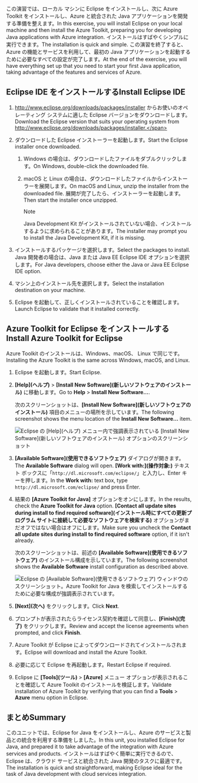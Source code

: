 <span data-ttu-id="e86fa-101">この演習では、ローカル マシンに Eclipse をインストールし、次に Azure Toolkit をインストールし、Azure と統合された Java アプリケーションを開発する準備を整えます。</span><span class="sxs-lookup"><span data-stu-id="e86fa-101">In this exercise, you will install Eclipse on your local machine and then install the Azure Toolkit, preparing you for developing Java applications with Azure integration.</span></span> <span data-ttu-id="e86fa-102">インストールはすばやくシンプルに実行できます。</span><span class="sxs-lookup"><span data-stu-id="e86fa-102">The installation is quick and simple.</span></span> <span data-ttu-id="e86fa-103">この演習を終了すると、Azure の機能とサービスを利用して、最初の Java アプリケーションを起動するために必要なすべての設定が完了します。</span><span class="sxs-lookup"><span data-stu-id="e86fa-103">At the end of the exercise, you will have everything set up that you need to start your first Java application, taking advantage of the features and services of Azure.</span></span>

## <a name="install-eclipse-ide"></a><span data-ttu-id="e86fa-104">Eclipse IDE をインストールする</span><span class="sxs-lookup"><span data-stu-id="e86fa-104">Install Eclipse IDE</span></span>

1. <span data-ttu-id="e86fa-105">http://www.eclipse.org/downloads/packages/installer からお使いのオペレーティング システムに適した Eclipse バージョンをダウンロードします。</span><span class="sxs-lookup"><span data-stu-id="e86fa-105">Download the Eclipse version that suits your operating system from http://www.eclipse.org/downloads/packages/installer.</span></span>

1. <span data-ttu-id="e86fa-106">ダウンロードした Eclipse インストーラーを起動します。</span><span class="sxs-lookup"><span data-stu-id="e86fa-106">Start the Eclipse installer once downloaded.</span></span>

    1. <span data-ttu-id="e86fa-107">Windows の場合は、ダウンロードしたファイルをダブルクリックします。</span><span class="sxs-lookup"><span data-stu-id="e86fa-107">On Windows, double-click the downloaded file.</span></span>

    1. <span data-ttu-id="e86fa-108">macOS と Linux の場合は、ダウンロードしたファイルからインストーラーを展開します。</span><span class="sxs-lookup"><span data-stu-id="e86fa-108">On macOS and Linux, unzip the installer from the downloaded file.</span></span> <span data-ttu-id="e86fa-109">展開が完了したら、インストーラーを起動します。</span><span class="sxs-lookup"><span data-stu-id="e86fa-109">Then start the installer once unzipped.</span></span>

        > [!NOTE]
        > <span data-ttu-id="e86fa-110">Java Development Kit がインストールされていない場合、インストールするように求められることがあります。</span><span class="sxs-lookup"><span data-stu-id="e86fa-110">The installer may prompt you to install the Java Development Kit, if it is missing.</span></span>

1. <span data-ttu-id="e86fa-111">インストールするパッケージを選択します。</span><span class="sxs-lookup"><span data-stu-id="e86fa-111">Select the packages to install.</span></span> <span data-ttu-id="e86fa-112">Java 開発者の場合は、Java または Java EE Eclipse IDE オプションを選択します。</span><span class="sxs-lookup"><span data-stu-id="e86fa-112">For Java developers, choose either the Java or Java EE Eclipse IDE option.</span></span>

1. <span data-ttu-id="e86fa-113">マシン上のインストール先を選択します。</span><span class="sxs-lookup"><span data-stu-id="e86fa-113">Select the installation destination on your machine.</span></span>

1. <span data-ttu-id="e86fa-114">Eclipse を起動して、正しくインストールされていることを確認します。</span><span class="sxs-lookup"><span data-stu-id="e86fa-114">Launch Eclipse to validate that it installed correctly.</span></span>

## <a name="install-azure-toolkit-for-eclipse"></a><span data-ttu-id="e86fa-115">Azure Toolkit for Eclipse をインストールする</span><span class="sxs-lookup"><span data-stu-id="e86fa-115">Install Azure Toolkit for Eclipse</span></span>

<span data-ttu-id="e86fa-116">Azure Toolkit のインストールは、Windows、macOS、 Linux で同じです。</span><span class="sxs-lookup"><span data-stu-id="e86fa-116">Installing the Azure Toolkit is the same across Windows, macOS, and Linux.</span></span>

1. <span data-ttu-id="e86fa-117">Eclipse を起動します。</span><span class="sxs-lookup"><span data-stu-id="e86fa-117">Start Eclipse.</span></span>

1. <span data-ttu-id="e86fa-118">**[Help]\(ヘルプ\)** > **[Install New Software]\(新しいソフトウェアのインストール\)** に移動します。</span><span class="sxs-lookup"><span data-stu-id="e86fa-118">Go to **Help** > **Install New Software...**.</span></span>

    <span data-ttu-id="e86fa-119">次のスクリーンショットは、**[Install New Software]\(新しいソフトウェアのインストール\)** 項目のメニューの場所を示しています。</span><span class="sxs-lookup"><span data-stu-id="e86fa-119">The following screenshot shows the menu location of the **Install New Software...** item.</span></span>

    ![Eclipse の [Help]\(ヘルプ\) メニュー内で強調表示されている [Install New Software]\(新しいソフトウェアのインストール\) オプションのスクリーンショット](../media/7-eclipse-install-new-software.png)

1. <span data-ttu-id="e86fa-121">**[Available Software]\(使用できるソフトウェア\)** ダイアログが開きます。</span><span class="sxs-lookup"><span data-stu-id="e86fa-121">The **Available Software** dialog will open.</span></span> <span data-ttu-id="e86fa-122">**[Work with:]\(操作対象:\)** テキスト ボックスに「`http://dl.microsoft.com/eclipse/`」と入力し、Enter キーを押します。</span><span class="sxs-lookup"><span data-stu-id="e86fa-122">In the **Work with:** text box, type `http://dl.microsoft.com/eclipse/` and press Enter.</span></span>

1. <span data-ttu-id="e86fa-123">結果の **[Azure Toolkit for Java]** オプションをオンにします。</span><span class="sxs-lookup"><span data-stu-id="e86fa-123">In the results, check the **Azure Toolkit for Java** option.</span></span> <span data-ttu-id="e86fa-124">**[Contact all update sites during install to find required software]\(インストール時にすべての更新プログラム サイトに接続して必要なソフトウェアを検索する\)** オプションがまだオフではない場合はオフにします。</span><span class="sxs-lookup"><span data-stu-id="e86fa-124">Make sure you uncheck the **Contact all update sites during install to find required software** option, if it isn't already.</span></span>

    <span data-ttu-id="e86fa-125">次のスクリーンショットは、前述の **[Available Software]\(使用できるソフトウェア\)** のインストール構成を示しています。</span><span class="sxs-lookup"><span data-stu-id="e86fa-125">The following screenshot shows the **Available Software** install configuration as described above.</span></span>

    ![Eclipse の [Available Software]\(使用できるソフトウェア\) ウィンドウのスクリーンショット。Azure Toolkit for Java を検索してインストールするために必要な構成が強調表示されています。](../media/7-eclipse-download-azure-toolkit-for-java.png)

1. <span data-ttu-id="e86fa-127">**[Next]\(次へ\)** をクリックします。</span><span class="sxs-lookup"><span data-stu-id="e86fa-127">Click **Next**.</span></span>

1. <span data-ttu-id="e86fa-128">プロンプトが表示されたらライセンス契約を確認して同意し、**[Finish]\(完了\)** をクリックします。</span><span class="sxs-lookup"><span data-stu-id="e86fa-128">Review and accept the license agreements when prompted, and click **Finish**.</span></span>

1. <span data-ttu-id="e86fa-129">Azure Toolkit が Eclipse によってダウンロードされてインストールされます。</span><span class="sxs-lookup"><span data-stu-id="e86fa-129">Eclipse will download and install the Azure Toolkit.</span></span>

1. <span data-ttu-id="e86fa-130">必要に応じて Eclipse を再起動します。</span><span class="sxs-lookup"><span data-stu-id="e86fa-130">Restart Eclipse if required.</span></span>

1. <span data-ttu-id="e86fa-131">Eclipse に **[Tools]\(ツール\)** > **[Azure]** メニュー オプションが表示されることを確認して Azure Toolkit のインストールを検証します。</span><span class="sxs-lookup"><span data-stu-id="e86fa-131">Validate installation of Azure Toolkit by verifying that you can find a **Tools** > **Azure** menu option in Eclipse.</span></span>

## <a name="summary"></a><span data-ttu-id="e86fa-132">まとめ</span><span class="sxs-lookup"><span data-stu-id="e86fa-132">Summary</span></span>

<span data-ttu-id="e86fa-133">このユニットでは、Eclipse for Java をインストールし、Azure のサービスと製品との統合を利用する準備をしました。</span><span class="sxs-lookup"><span data-stu-id="e86fa-133">In this unit, you installed Eclipse for Java, and prepared it to take advantage of the integration with Azure services and products.</span></span> <span data-ttu-id="e86fa-134">インストールはすばやく簡単に実行できるので、Eclipse は、クラウド サービスと統合された Java 開発のタスクに最適です。</span><span class="sxs-lookup"><span data-stu-id="e86fa-134">The installation is quick and straightforward, making Eclipse ideal for the task of Java development with cloud services integration.</span></span>
